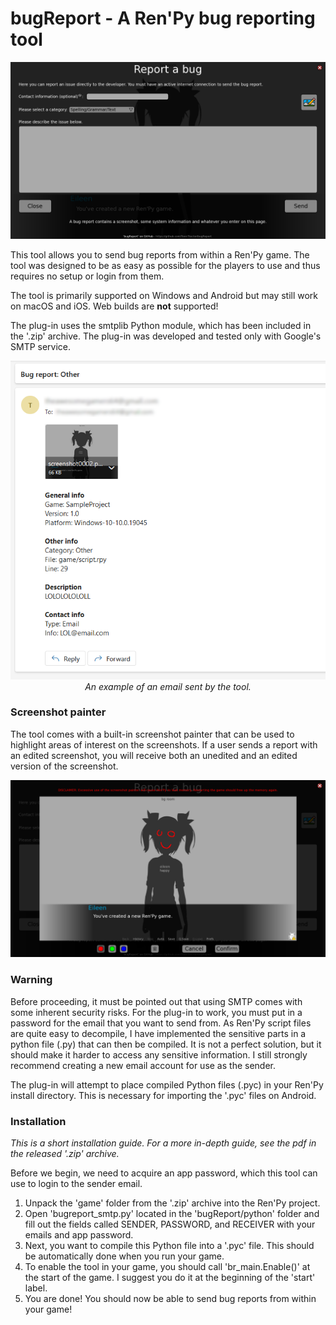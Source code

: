 # bugReport - A Ren'Py bug reporting tool

![alt text](https://github.com/ToxicTractor/bugReport/blob/main/githubImages/main.png)

This tool allows you to send bug reports from within a Ren'Py game. The tool was designed to be as easy as possible for the players to use and thus requires no setup or login from them.

The tool is primarily supported on Windows and Android but may still work on macOS and iOS. Web builds are <b>not</b> supported!

The plug-in uses the smtplib Python module, which has been included in the '.zip' archive. The plug-in was developed and tested only with Google's SMTP service.

<p align=center>
  <img src="https://github.com/ToxicTractor/bugReport/blob/main/githubImages/email.png"/><br>
  <i>An example of an email sent by the tool.</i>
</p>

### Screenshot painter
The tool comes with a built-in screenshot painter that can be used to highlight areas of interest on the screenshots. If a user sends a report with an edited screenshot, you will receive both an unedited and an edited version of the screenshot.

![alt text](https://github.com/ToxicTractor/bugReport/blob/main/githubImages/painter.png)

### Warning
Before proceeding, it must be pointed out that using SMTP comes with some inherent security risks. For the plug-in to work, you must put in a password for the email that you want to send from. As Ren'Py script files are quite easy to decompile, I have implemented the sensitive parts in a python file (.py) that can then be compiled. It is not a perfect solution, but it should make it harder to access any sensitive information. I still strongly recommend creating a new email account for use as the sender.

The plug-in will attempt to place compiled Python files (.pyc) in your Ren'Py install directory. This is necessary for importing the '.pyc' files on Android.

### Installation
<i> This is a short installation guide. For a more in-depth guide, see the pdf in the released '.zip' archive. </i>

Before we begin, we need to acquire an app password, which this tool can use to login to the sender email.

1. Unpack the 'game' folder from the '.zip' archive into the Ren'Py project.
2. Open 'bugreport_smtp.py' located in the 'bugReport/python' folder and fill out the fields called SENDER, PASSWORD, and RECEIVER with your emails and app password.
3. Next, you want to compile this Python file into a '.pyc' file. This should be automatically done when you run your game.
4. To enable the tool in your game, you should call 'br_main.Enable()' at the start of the game. I suggest you do it at the beginning of the 'start' label.
5. You are done! You should now be able to send bug reports from within your game!
